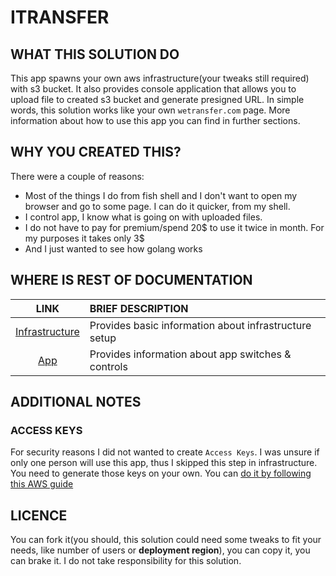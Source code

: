 # ITRANSFER

## WHAT THIS SOLUTION DO

This app spawns your own aws infrastructure(your tweaks still required) with s3 bucket.
It also provides console application that allows you to upload file to created s3 bucket and
generate presigned URL. In simple words, this solution works like your own `wetransfer.com` page.
More information about how to use this app you can find in further sections.

## WHY YOU CREATED THIS?

There were a couple of reasons:

- Most of the things I do from fish shell and I don't want to open my browser and go to
  some page. I can do it quicker, from my shell.
- I control app, I know what is going on with uploaded files.
- I do not have to pay for premium/spend 20$ to use it twice in month. For my purposes it takes only
  3$
- And I just wanted to see how golang works

## WHERE IS REST OF DOCUMENTATION

|               LINK               | BRIEF DESCRIPTION                                     |
|:--------------------------------:|:------------------------------------------------------|
| [Infrastructure](Infrastructure) | Provides basic information about infrastructure setup |
|            [App](App)            | Provides information about app switches & controls    |

## ADDITIONAL NOTES

### ACCESS KEYS

For security reasons I did not wanted to create `Access Keys`. I was unsure if only one person will
use this app, thus I skipped this step in infrastructure. You need to generate those keys on
your own. You
can [do it by following this AWS guide](https://docs.aws.amazon.com/powershell/latest/userguide/pstools-appendix-sign-up.html)

## LICENCE

You can fork it(you should, this solution could need some tweaks to fit your needs,
like number of users or **deployment region**), you can copy it, you can brake it.
I do not take responsibility for this solution.